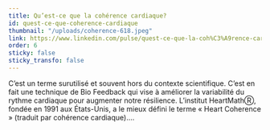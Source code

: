 ```yaml
---
title: Qu’est-ce que la cohérence cardiaque?
id: quest-ce-que-coherence-cardiaque
thumbnail: "/uploads/coherence-618.jpeg"
link: https://www.linkedin.com/pulse/quest-ce-que-la-coh%C3%A9rence-cardiaque-nancy-bilodeau-mba/
order: 6
sticky: false
sticky_transfo: false
---
```

C’est un terme surutilisé et souvent hors du contexte scientifique. C’est en fait une technique de Bio Feedback qui vise à améliorer la variabilité du rythme cardiaque pour augmenter notre résilience. L’institut HeartMathⓇ, fondée en 1991 aux États-Unis, a le mieux défini le terme « Heart Coherence » (traduit par cohérence cardiaque)....